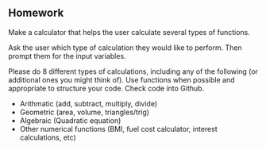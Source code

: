 ## Homework

Make a calculator that helps the user calculate several types of functions. 

Ask the user which type of calculation they would like to perform. Then prompt them for the input variables. 

Please do 8 different types of calculations, including any of the following (or additional ones you might think of). Use functions when possible and appropriate to structure your code. Check code into Github. 

- Arithmatic (add, subtract, multiply, divide)
- Geometric (area, volume, triangles/trig)
- Algebraic (Quadratic equation)
- Other numerical functions (BMI, fuel cost calculator, interest calculations, etc)
